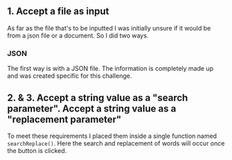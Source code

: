 ## 1. Accept a file as input

As far as the file that's to be inputted I was initially unsure if it would be from a json file or a document. So I did two ways. 

### JSON
The first way is with a JSON file. The information is completely made up and was created specific for this challenge.

## 2. & 3. Accept a string value as a "search parameter". Accept a string value as a "replacement parameter"

To meet these requirements I placed them inside a single function named ```searchReplace()```. Here the search and replacement of words will occur once the button is clicked.


<!--
# 4. Count every occurrence of the value of the "search parameter" in the file

# 5. Replace each occurance of the "search parameter" with the value of the "replacement parameter"

# 6. Save the file

# 7. Output the total number of occurrences of the "search parameter", and the total number of replacements. -->